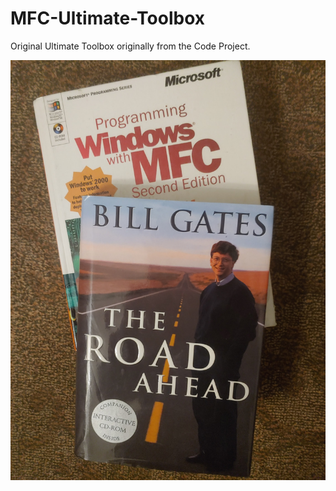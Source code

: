 # MFC-Ultimate-Toolbox
Original Ultimate Toolbox originally from the Code Project.

![Blend](images/0531220028.jpg)
